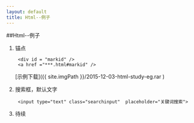 ```yaml
---
layout: default
title: Html--例子
---
```


##Html--例子
1. 锚点

		<div id = "markid" /> 
		<a href ="***.html#markid" />
	[示例下载]({{ site.imgPath }}/2015-12-03-html-study-eg.rar )

2. 搜索框，默认文字

		<input type="text" class="searchinput"  placeholder="关键词搜索">
3. 待续